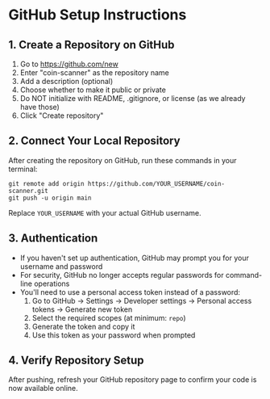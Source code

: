 # GitHub Setup Instructions

## 1. Create a Repository on GitHub
1. Go to https://github.com/new
2. Enter "coin-scanner" as the repository name
3. Add a description (optional)
4. Choose whether to make it public or private
5. Do NOT initialize with README, .gitignore, or license (as we already have those)
6. Click "Create repository"

## 2. Connect Your Local Repository
After creating the repository on GitHub, run these commands in your terminal:

```
git remote add origin https://github.com/YOUR_USERNAME/coin-scanner.git
git push -u origin main
```

Replace `YOUR_USERNAME` with your actual GitHub username.

## 3. Authentication
- If you haven't set up authentication, GitHub may prompt you for your username and password
- For security, GitHub no longer accepts regular passwords for command-line operations
- You'll need to use a personal access token instead of a password:
  1. Go to GitHub → Settings → Developer settings → Personal access tokens → Generate new token
  2. Select the required scopes (at minimum: `repo`)
  3. Generate the token and copy it
  4. Use this token as your password when prompted

## 4. Verify Repository Setup
After pushing, refresh your GitHub repository page to confirm your code is now available online. 